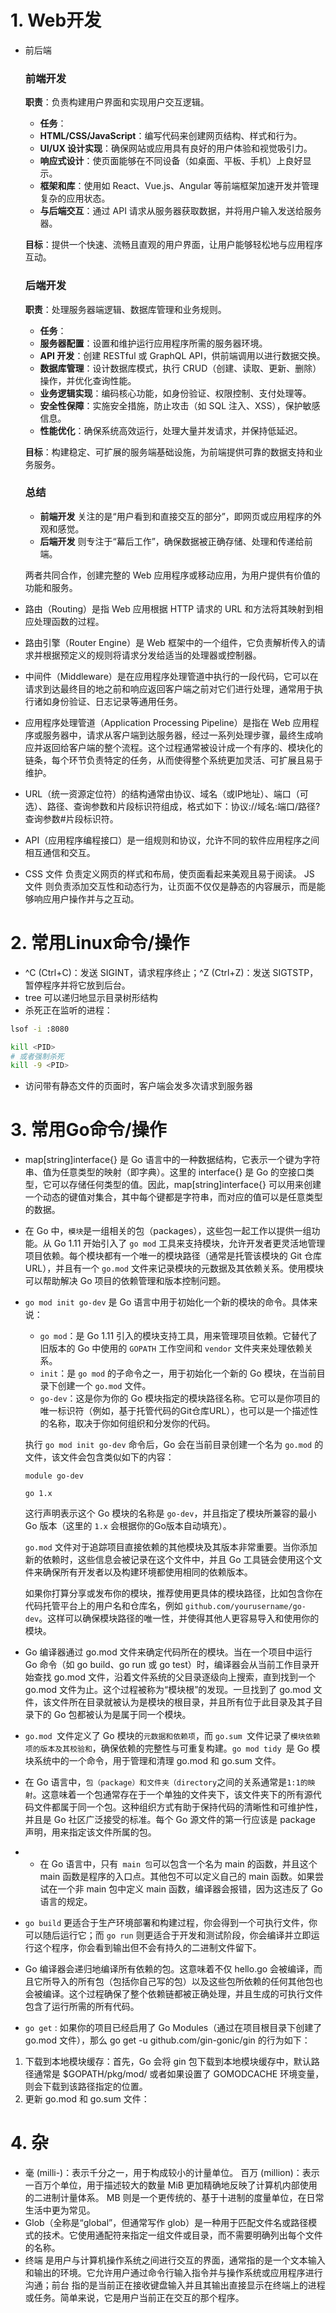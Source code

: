 # 1. Web开发
- 前后端
    ### 前端开发

    **职责**：负责构建用户界面和实现用户交互逻辑。

    - **任务**：
    - **HTML/CSS/JavaScript**：编写代码来创建网页结构、样式和行为。
    - **UI/UX 设计实现**：确保网站或应用具有良好的用户体验和视觉吸引力。
    - **响应式设计**：使页面能够在不同设备（如桌面、平板、手机）上良好显示。
    - **框架和库**：使用如 React、Vue.js、Angular 等前端框架加速开发并管理复杂的应用状态。
    - **与后端交互**：通过 API 请求从服务器获取数据，并将用户输入发送给服务器。

    **目标**：提供一个快速、流畅且直观的用户界面，让用户能够轻松地与应用程序互动。

    ### 后端开发

    **职责**：处理服务器端逻辑、数据库管理和业务规则。

    - **任务**：
    - **服务器配置**：设置和维护运行应用程序所需的服务器环境。
    - **API 开发**：创建 RESTful 或 GraphQL API，供前端调用以进行数据交换。
    - **数据库管理**：设计数据库模式，执行 CRUD（创建、读取、更新、删除）操作，并优化查询性能。
    - **业务逻辑实现**：编码核心功能，如身份验证、权限控制、支付处理等。
    - **安全性保障**：实施安全措施，防止攻击（如 SQL 注入、XSS），保护敏感信息。
    - **性能优化**：确保系统高效运行，处理大量并发请求，并保持低延迟。

    **目标**：构建稳定、可扩展的服务端基础设施，为前端提供可靠的数据支持和业务服务。

    ### 总结

    - **前端开发** 关注的是“用户看到和直接交互的部分”，即网页或应用程序的外观和感觉。
    - **后端开发** 则专注于“幕后工作”，确保数据被正确存储、处理和传递给前端。

    两者共同合作，创建完整的 Web 应用程序或移动应用，为用户提供有价值的功能和服务。

- 路由（Routing）是指 Web 应用根据 HTTP 请求的 URL 和方法将其映射到相应处理函数的过程。

- 路由引擎（Router Engine）是 Web 框架中的一个组件，它负责解析传入的请求并根据预定义的规则将请求分发给适当的处理器或控制器。

- 中间件（Middleware）是在应用程序处理管道中执行的一段代码，它可以在请求到达最终目的地之前和响应返回客户端之前对它们进行处理，通常用于执行诸如身份验证、日志记录等通用任务。

- 应用程序处理管道（Application Processing Pipeline）是指在 Web 应用程序或服务器中，请求从客户端到达服务器，经过一系列处理步骤，最终生成响应并返回给客户端的整个流程。这个过程通常被设计成一个有序的、模块化的链条，每个环节负责特定的任务，从而使得整个系统更加灵活、可扩展且易于维护。

- URL（统一资源定位符）的结构通常由协议、域名（或IP地址）、端口（可选）、路径、查询参数和片段标识符组成，格式如下：协议://域名:端口/路径?查询参数#片段标识符。

- API（应用程序编程接口）是一组规则和协议，允许不同的软件应用程序之间相互通信和交互。

- CSS 文件 负责定义网页的样式和布局，使页面看起来美观且易于阅读。
JS 文件 则负责添加交互性和动态行为，让页面不仅仅是静态的内容展示，而是能够响应用户操作并与之互动。

# 2. 常用Linux命令/操作
- ^C (Ctrl+C)：发送 SIGINT，请求程序终止；^Z (Ctrl+Z)：发送 SIGTSTP，暂停程序并将它放到后台。
- tree 可以递归地显示目录树形结构
- 杀死正在监听的进程：
```bash
lsof -i :8080

kill <PID>
# 或者强制杀死
kill -9 <PID>
```

- 访问带有静态文件的页面时，客户端会发多次请求到服务器


# 3. 常用Go命令/操作
- map[string]interface{} 是 Go 语言中的一种数据结构，它表示一个键为字符串、值为任意类型的映射（即字典）。这里的 interface{} 是 Go 的空接口类型，它可以存储任何类型的值。因此，map[string]interface{} 可以用来创建一个动态的键值对集合，其中每个键都是字符串，而对应的值可以是任意类型的数据。
- 在 Go 中，`模块`是一组相关的包（packages），这些包一起工作以提供一组功能。从 Go 1.11 开始引入了 `go mod` 工具来支持模块，允许开发者更灵活地管理项目依赖。每个模块都有一个唯一的模块路径（通常是托管该模块的 Git 仓库 URL），并且有一个 `go.mod` 文件来记录模块的元数据及其依赖关系。使用模块可以帮助解决 Go 项目的依赖管理和版本控制问题。
- `go mod init go-dev` 是 Go 语言中用于初始化一个新的模块的命令。具体来说：

    - `go mod`：是 Go 1.11 引入的模块支持工具，用来管理项目依赖。它替代了旧版本的 Go 中使用的 `GOPATH` 工作空间和 `vendor` 文件夹来处理依赖关系。
    - `init`：是 `go mod` 的子命令之一，用于初始化一个新的 Go 模块，在当前目录下创建一个 `go.mod` 文件。
    - `go-dev`：这是你为你的 Go 模块指定的模块路径名称。它可以是你项目的唯一标识符（例如，基于托管代码的Git仓库URL），也可以是一个描述性的名称，取决于你如何组织和分发你的代码。

    执行 `go mod init go-dev` 命令后，Go 会在当前目录创建一个名为 `go.mod` 的文件，该文件会包含类似如下的内容：

    ```
    module go-dev

    go 1.x
    ```

    这行声明表示这个 Go 模块的名称是 `go-dev`，并且指定了模块所兼容的最小 Go 版本（这里的 `1.x` 会根据你的Go版本自动填充）。

    `go.mod` 文件对于追踪项目直接依赖的其他模块及其版本非常重要。当你添加新的依赖时，这些信息会被记录在这个文件中，并且 Go 工具链会使用这个文件来确保所有开发者以及构建环境都使用相同的依赖版本。

    如果你打算分享或发布你的模块，推荐使用更具体的模块路径，比如包含你在代码托管平台上的用户名和仓库名，例如 `github.com/yourusername/go-dev`。这样可以确保模块路径的唯一性，并使得其他人更容易导入和使用你的模块。

- Go 编译器通过 go.mod 文件来确定代码所在的模块。当在一个项目中运行 Go 命令（如 go build、go run 或 go test）时，编译器会从当前工作目录开始查找 go.mod 文件，沿着文件系统的父目录逐级向上搜索，直到找到一个 go.mod 文件为止。这个过程被称为“模块根”的发现。一旦找到了 go.mod 文件，该文件所在目录就被认为是模块的根目录，并且所有位于此目录及其子目录下的 Go 包都被认为是属于同一个模块。  

- `go.mod `文件定义了 Go 模块的`元数据和依赖项`，而 `go.sum `文件记录了`模块依赖项的版本及其校验和`，确保依赖的完整性与可重复构建。`go mod tidy `是 Go 模块系统中的一个命令，用于管理和清理 go.mod 和 go.sum 文件。

- 在 Go 语言中，`包（package）和文件夹（directory`之间的关系通常是`1:1的映射`。这意味着一个包通常存在于一个单独的文件夹下，该文件夹下的所有源代码文件都属于同一个包。这种组织方式有助于保持代码的清晰性和可维护性，并且是 Go 社区广泛接受的标准。每个 Go 源文件的第一行应该是 package 声明，用来指定该文件所属的包。

- - 在 Go 语言中，只有` main 包`可以包含一个名为 main 的函数，并且这个 main 函数是程序的入口点。其他包不可以定义自己的 main 函数。如果尝试在一个非 main 包中定义 main 函数，编译器会报错，因为这违反了 Go 语言的规定。

- `go build` 更适合于生产环境部署和构建过程，你会得到一个可执行文件，你可以随后运行它；而 `go run` 则更适合于开发和测试阶段，你会编译并立即运行这个程序，你会看到输出但不会有持久的二进制文件留下。

- Go 编译器会递归地编译所有依赖的包。这意味着不仅 hello.go 会被编译，而且它所导入的所有包（包括你自己写的包）以及这些包所依赖的任何其他包也会被编译。这个过程确保了整个依赖链都被正确处理，并且生成的可执行文件包含了运行所需的所有代码。

- `go get` : 如果你的项目已经启用了 Go Modules（通过在项目根目录下创建了 go.mod 文件），那么 go get -u github.com/gin-gonic/gin 的行为如下：
1. 下载到本地模块缓存：首先，Go 会将 gin 包下载到本地模块缓存中，默认路径通常是 $GOPATH/pkg/mod/ 或者如果设置了 GOMODCACHE 环境变量，则会下载到该路径指定的位置。
2. 更新 go.mod 和 go.sum 文件：

# 4. 杂
- 毫 (milli-)：表示千分之一，用于构成较小的计量单位。
百万 (million)：表示一百万个单位，用于描述较大的数量
MiB 更加精确地反映了计算机内部使用的二进制计量体系。
MB 则是一个更传统的、基于十进制的度量单位，在日常生活中更为常见。
- Glob（全称是“global”，但通常写作 glob）是一种用于匹配文件名或路径模式的技术。它使用通配符来指定一组文件或目录，而不需要明确列出每个文件的名称。
- 终端 是用户与计算机操作系统之间进行交互的界面，通常指的是一个文本输入和输出的环境。它允许用户通过命令行输入指令并与操作系统或应用程序进行沟通；前台 指的是当前正在接收键盘输入并且其输出直接显示在终端上的进程或任务。简单来说，它是用户当前正在交互的那个程序。